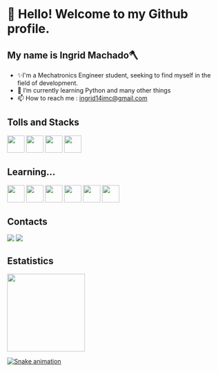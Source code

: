 # 👋 Hello! Welcome to my Github profile.
## My name is Ingrid Machado🪓
- ✨I'm a Mechatronics Engineer student, seeking to find myself in the field of development.
- 🌱 I’m currently learning Python and many other things
- 📫 How to reach me : ingrid14imc@gmail.com 

## Tolls and Stacks
<img loading="lazy" src="https://cdn.jsdelivr.net/gh/devicons/devicon/icons/git/git-original.svg" width="40" height="40"/> <img src="https://cdn.jsdelivr.net/gh/devicons/devicon/icons/python/python-original.svg" width="40" height="40" /> <img src="https://cdn.jsdelivr.net/gh/devicons/devicon/icons/vscode/vscode-original.svg" width="40" height="40" /> <img src="https://cdn.jsdelivr.net/gh/devicons/devicon/icons/arduino/arduino-original.svg" width="40" height="40" />

## Learning...
<img src="https://cdn.jsdelivr.net/gh/devicons/devicon/icons/java/java-original.svg" width="40" height="40" /> <img src="https://cdn.jsdelivr.net/gh/devicons/devicon/icons/javascript/javascript-original.svg" width="40" height="40" /> <img src="https://cdn.jsdelivr.net/gh/devicons/devicon/icons/angularjs/angularjs-original.svg" idth="40" height="40"/> <img src="https://cdn.jsdelivr.net/gh/devicons/devicon/icons/html5/html5-original.svg" idth="40" height="40" /> <img src="https://cdn.jsdelivr.net/gh/devicons/devicon/icons/css3/css3-original.svg"  idth="40" height="40"/> <img src="https://cdn.jsdelivr.net/gh/devicons/devicon/icons/nodejs/nodejs-original.svg"  idth="40" height="40" />

## Contacts
<div>
  <a href = "mailto:ingrid14imc@gmail.com"><img loading="lazy" src="https://img.shields.io/badge/Gmail-D14836?style=for-the-badge&logo=gmail&logoColor=white" target="_blank"></a>
<a href="https://www.linkedin.com/in/ingrid-machado-0410101a4/" target="_blank"><img loading="lazy" src="https://img.shields.io/badge/-LinkedIn-%230077B5?style=for-the-badge&logo=linkedin&logoColor=white" target="_blank"></a>   
</div>

## Estatistics
<div>
<a href="https://github.com/MachIngrid">
<img loading="lazy" height="180em" src="https://github-readme-stats.vercel.app/api/top-langs/?username=MachIngrid&layout=compact&langs_count=7&theme=dracula"/>

</div>

![Snake animation](https://github.com/MachIngrid/MachIngrid/blob/output/github-contribution-grid-snake.svg)
          
          
          
          
          
          

          
          
          

<!---
ingridpy/ingridpy is a ✨ special ✨ repository because its `README.md` (this file) appears on your GitHub profile.
You can click the Preview link to take a look at your changes.
--->
